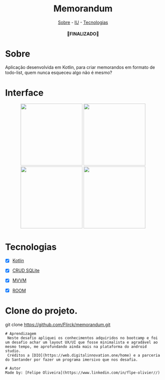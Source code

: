 <h1 align="center">Memorandum</h1>

<p align="center">
<a href="#sobre">Sobre</a> - 
<a href="#interface">IU</a> -
<a href="#tecnologias">Tecnologias</a>
</p>

<h4 align="center">🛑FINALIZADO🛑</h4>

# Sobre
Aplicação desenvolvida em Kotlin, para criar memorandos em formato de todo-list, quem nunca esqueceu algo não é mesmo?

# Interface
<p align="center">
<img src="https://user-images.githubusercontent.com/62633114/132076564-2fc8e499-2461-47ab-bec6-1177ff9ec20f.png" width="200px"/>
<img src="https://user-images.githubusercontent.com/62633114/132076587-86d4766f-1dec-4f0d-b1a7-4a01786f0922.png" width="200px"/>
<img src="https://user-images.githubusercontent.com/62633114/132076591-66176346-153c-4a94-8ad9-275d9a43600f.png" width="200px"/>
<img src="https://user-images.githubusercontent.com/62633114/132076602-95f835e4-4986-420f-98e2-10b8d2f9b5d4.png" width="200px"/>
</p>


# Tecnologias

- [x] [Kotlin](https://kotlinlang.org/)
- [x] [CRUD SQLite](https://developer.android.com/training/data-storage/sqlite)
- [x] [MVVM](https://developer.android.com/jetpack/guide)
- [x] [ROOM](https://developer.android.com/training/data-storage/room)


# Clone do projeto.

git clone https://github.com/Flirck/memorandum.git



```
# Aprendizagem
 Neste desafio apliquei os conhecimentos adquiridos no bootcamp e foi um desafio achar um layout UX/UI que fosse minimalista e agradável ao mesmo tempo, me aprofundando ainda mais na plataforma do android studio.
 Créditos a [DIO](https://web.digitalinnovation.one/home) e a parceria do Santander por fazer um programa imersivo que nos desafia.

# Autor
Made by: [Felipe Oliveira](https://www.linkedin.com/in/flpe-olivier//)
